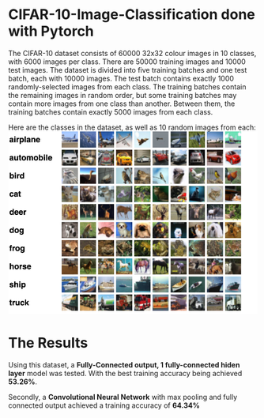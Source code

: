 # CIFAR-10-Image-Classification done with Pytorch

The CIFAR-10 dataset consists of 60000 32x32 colour images in 10 classes, with 6000 images per class. There are 50000 training images and 10000 test images.
The dataset is divided into five training batches and one test batch, each with 10000 images. The test batch contains exactly 1000 randomly-selected images from each class. The training batches contain the remaining images in random order, but some training batches may contain more images from one class than another. Between them, the training batches contain exactly 5000 images from each class.

Here are the classes in the dataset, as well as 10 random images from each:
![alt text](saved_images/CIFAR-10.png)

# The Results

Using this dataset, a **Fully-Connected output, 1 fully-connected hiden layer** model was tested.
With the best training accuracy being achieved **53.26\%**. 

Secondly, a **Convolutional Neural Network** with max pooling and fully connected output achieved
a training accuracy of **64.34\%**


